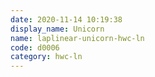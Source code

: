 ```yaml
---
date: 2020-11-14 10:19:38
display_name: Unicorn
name: laplinear-unicorn-hwc-ln
code: d0006
category: hwc-ln
---
```

